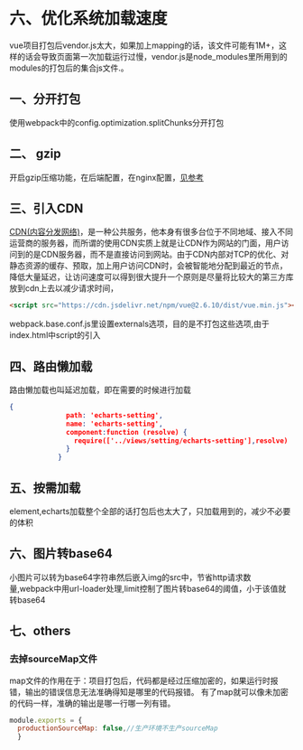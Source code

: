 # 六、优化系统加载速度
vue项目打包后vendor.js太大，如果加上mapping的话，该文件可能有1M+，这样的话会导致页面第一次加载运行过慢，vendor.js是node_modules里所用到的modules的打包后的集合js文件.。
## 一、分开打包
使用webpack中的config.optimization.splitChunks分开打包
## 二、 gzip
开启gzip压缩功能，在后端配置，在nginx配置，[见参考](https://blog.csdn.net/sinat_36146776/article/details/95063087)
## 三、引入CDN
[CDN(内容分发网络)](https://www.jsdelivr.com/?query=author:%20vuejs)，是一种公共服务，他本身有很多台位于不同地域、接入不同运营商的服务器，而所谓的使用CDN实质上就是让CDN作为网站的门面，用户访问到的是CDN服务器，而不是直接访问到网站。由于CDN内部对TCP的优化、对静态资源的缓存、预取，加上用户访问CDN时，会被智能地分配到最近的节点，降低大量延迟，让访问速度可以得到很大提升一个原则是尽量将比较大的第三方库放到cdn上去以减少请求时间，
```html
<script src="https://cdn.jsdelivr.net/npm/vue@2.6.10/dist/vue.min.js"></script>
```
webpack.base.conf.js里设置externals选项，目的是不打包这些选项,由于index.html中script的引入
## 四、路由懒加载
路由懒加载也叫延迟加载，即在需要的时候进行加载
```json
{
              path: 'echarts-setting',
              name: 'echarts-setting',
              component:function (resolve) {
                require(['../views/setting/echarts-setting'],resolve)
              }
            }
```
## 五、按需加载
element,echarts加载整个全部的话打包后也太大了，只加载用到的，减少不必要的体积

## 六、图片转base64
小图片可以转为base64字符串然后嵌入img的src中，节省http请求数量,webpack中用url-loader处理,limit控制了图片转base64的阈值，小于该值就转base64

## 七、others 
### 去掉sourceMap文件
map文件的作用在于：项目打包后，代码都是经过压缩加密的，如果运行时报错，输出的错误信息无法准确得知是哪里的代码报错。
有了map就可以像未加密的代码一样，准确的输出是哪一行哪一列有错。

```javascript
module.exports = {
  productionSourceMap: false,//生产环境不生产sourceMap
  }
```
